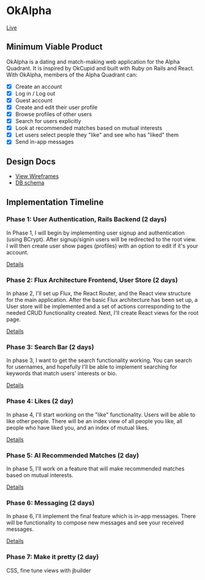 # OkAlpha

[Live](https://okalpha.herokuapp.com/)

## Minimum Viable Product

OkAlpha is a dating and match-making web application for the Alpha Quadrant.
It is inspired by OkCupid and built with Ruby on Rails and React. With OkAlpha,
members of the Alpha Quadrant can:

- [x] Create an account
- [x] Log in / Log out
- [x] Guest account
- [x] Create and edit their user profile
- [x] Browse profiles of other users
- [x] Search for users explicitly
- [x] Look at recommended matches based on mutual interests
- [x] Let users select people they "like" and see who has "liked" them
- [x] Send in-app messages

## Design Docs
* [View Wireframes][view]
* [DB schema][schema]

[view]: ./docs/views.md
[schema]: ./docs/schema.md

## Implementation Timeline

### Phase 1: User Authentication, Rails Backend (2 days)

In Phase 1, I will begin by implementing user signup and authentication (using
BCrypt). After signup/signin users will be redirected to the root view. I will
then create user show pages (profiles) with an option to edit if it's your
account.

[Details][phase-one]

### Phase 2: Flux Architecture Frontend, User Store (2 days)

In phase 2, I'll set up Flux, the React Router, and the React view
structure for the main application. After the basic Flux architecture has been
set up, a User store will be implemented and a set of actions corresponding to
the needed CRUD functionality created. Next, I'll create React
views for the root page.

[Details][phase-two]

### Phase 3: Search Bar (2 days)

In phase 3, I want to get the search functionality working. You can search for
usernames, and hopefully I'll be able to implement searching for keywords
that match users' interests or bio.

[Details][phase-three]

### Phase 4: Likes (2 day)

In phase 4, I'll start working on the "like" functionality. Users will be able
to like other people. There will be an index view of all people you like, all
people who have liked you, and an index of mutual likes.

[Details][phase-four]

### Phase 5: AI Recommended Matches (2 day)

In phase 5, I'll work on a feature that will make recommended matches based on mutual interests.

[Details][phase-five]

### Phase 6: Messaging (2 days)

In phase 6, I'll implement the final feature which is in-app messages. There
will be functionality to compose new messages and see your received messages.

[Details][phase-six]

### Phase 7: Make it pretty (2 day)

CSS, fine tune views with jbuilder

[phase-one]: ./docs/phases/phase1.md
[phase-two]: ./docs/phases/phase2.md
[phase-three]: ./docs/phases/phase3.md
[phase-four]: ./docs/phases/phase4.md
[phase-five]: ./docs/phases/phase5.md
[phase-six]: ./docs/phases/phase6.md
